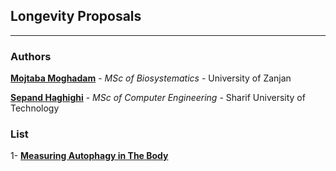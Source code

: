 ## Longevity Proposals

----------------------

### Authors

[**Mojtaba Moghadam**](https://github.com/mojtaba-moghadam) - *MSc of Biosystematics* - University of Zanjan

[**Sepand Haghighi**](https://github.com/sepandhaghighi) - *MSc of Computer Engineering* - Sharif University of Technology


### List

1- [**Measuring Autophagy in The Body**](autophagy/README.md)
